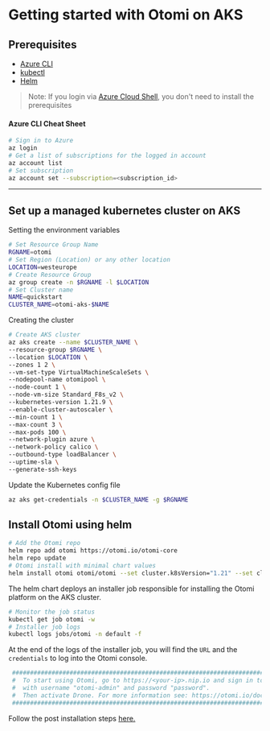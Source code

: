 # Getting started with Otomi on AKS

## Prerequisites

- [Azure CLI](https://docs.microsoft.com/en-us/cli/azure/install-azure-cli)
- [kubectl](https://kubernetes.io/docs/tasks/tools/)
- [Helm](https://kubernetes.io/docs/tasks/tools/)

>Note: If you login via [Azure Cloud Shell]( https://shell.azure.com), you don't need to install the prerequisites

#### Azure CLI Cheat Sheet

```bash
# Sign in to Azure
az login
# Get a list of subscriptions for the logged in account
az account list
# Set subscription
az account set --subscription=<subscription_id>
```

---
## Set up a managed kubernetes cluster on AKS

Setting the environment variables
```bash
# Set Resource Group Name 
RGNAME=otomi
# Set Region (Location) or any other location
LOCATION=westeurope
# Create Resource Group
az group create -n $RGNAME -l $LOCATION
# Set Cluster name
NAME=quickstart
CLUSTER_NAME=otomi-aks-$NAME
```

Creating the cluster

```bash
# Create AKS cluster
az aks create --name $CLUSTER_NAME \
--resource-group $RGNAME \
--location $LOCATION \
--zones 1 2 \
--vm-set-type VirtualMachineScaleSets \
--nodepool-name otomipool \
--node-count 1 \
--node-vm-size Standard_F8s_v2 \
--kubernetes-version 1.21.9 \
--enable-cluster-autoscaler \
--min-count 1 \
--max-count 3 \
--max-pods 100 \
--network-plugin azure \
--network-policy calico \
--outbound-type loadBalancer \
--uptime-sla \
--generate-ssh-keys
```

Update the Kubernetes config file

```bash
az aks get-credentials -n $CLUSTER_NAME -g $RGNAME
```

## Install Otomi using helm

```bash
# Add the Otomi repo
helm repo add otomi https://otomi.io/otomi-core 
helm repo update
# Otomi install with minimal chart values
helm install otomi otomi/otomi --set cluster.k8sVersion="1.21" --set cluster.name=$CLUSTER_NAME --set cluster.provider=azure
```

The helm chart deploys an installer job responsible for installing the Otomi platform on the AKS cluster.

```bash
# Monitor the job status
kubectl get job otomi -w
# Installer job logs
kubectl logs jobs/otomi -n default -f
```

At the end of the logs of the installer job, you will find the `URL` and the `credentials` to log into the Otomi console.

```bash
 ########################################################################################                                      
 #  To start using Otomi, go to https://<your-ip>.nip.io and sign in to the web console 
 #  with username "otomi-admin" and password "password".
 #  Then activate Drone. For more information see: https://otomi.io/docs/installation/activation
 ########################################################################################
```

Follow the post installation steps [here.](../post-install/README.md)
